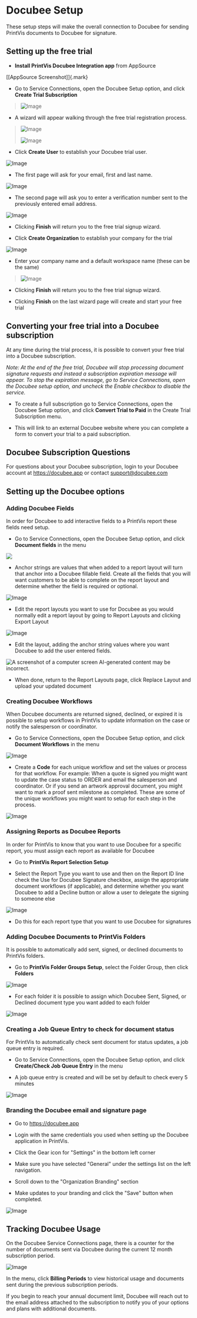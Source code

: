 # Docubee Setup

These setup steps will make the overall connection to Docubee for
sending PrintVis documents to Docubee for signature.

## Setting up the free trial

-   **Install PrintVis Docubee Integration app** from AppSource

[\[AppSource Screenshot\]]{.mark}

-   Go to Service Connections, open the Docubee Setup option, and click
    **Create Trial Subscription**

> ![Image](./SetupAssets/image1.png)

-   A wizard will appear walking through the free trial registration
    process.

> ![Image](./SetupAssets/image2.png)
>
> ![Image](./SetupAssets/image3.png)

-   Click **Create User** to establish your Docubee trial user.

![Image](./SetupAssets/image4.png)

-   The first page will ask for your email, first and last name.

![Image](./SetupAssets/image5.png)

-   The second page will ask you to enter a verification number sent to
    the previously entered email address.

![Image](./SetupAssets/image6.png)

-   Clicking **Finish** will return you to the free trial signup wizard.

-   Click **Create Organization** to establish your company for the
    trial

![Image](./SetupAssets/image7.png)

-   Enter your company name and a default workspace name (these can be
    the same)

> ![Image](./SetupAssets/image8.png)

-   Clicking **Finish** will return you to the free trial signup wizard.

-   Clicking **Finish** on the last wizard page will create and start
    your free trial

## Converting your free trial into a Docubee subscription

At any time during the trial process, it is possible to convert your
free trial into a Docubee subscription.

*Note: At the end of the free trial, Docubee will stop processing
document signature requests and instead a subscription expiration
message will appear. To stop the expiration message, go to Service
Connections, open the Docubee setup option, and uncheck the Enable
checkbox to disable the service.*

-   To create a full subscription go to Service Connections, open the
    Docubee Setup option, and click **Convert Trial to Paid** in the
    Create Trial Subscription menu.

-   This will link to an external Docubee website where you can complete
    a form to convert your trial to a paid subscription.

## Docubee Subscription Questions

For questions about your Docubee subscription, login to your Docubee
account at <https://docubee.app> or contact support@docubee.com

## Setting up the Docubee options

### Adding Docubee Fields

In order for Docubee to add interactive fields to a PrintVis report
these fields need setup.

-   Go to Service Connections, open the Docubee Setup option, and click
    **Document fields** in the menu

![](./SetupAssets/image9.png)

-   Anchor strings are values that when added to a report layout will
    turn that anchor into a Docubee fillable field. Create all the
    fields that you will want customers to be able to complete on the
    report layout and determine whether the field is required or
    optional.

![Image](./SetupAssets/image10.png)

-   Edit the report layouts you want to use for Docubee as you would
    normally edit a report layout by going to Report Layouts and
    clicking Export Layout

![Image](./SetupAssets/image11.png)

-   Edit the layout, adding the anchor string values where you want
    Docubee to add the user entered fields.

![A screenshot of a computer screen AI-generated content may be
incorrect.](./SetupAssets/image12.png)

-   When done, return to the Report Layouts page, click Replace Layout
    and upload your updated document

### Creating Docubee Workflows

When Docubee documents are returned signed, declined, or expired it is
possible to setup workflows in PrintVis to update information on the
case or notify the salesperson or coordinator.

-   Go to Service Connections, open the Docubee Setup option, and click
    **Document Workflows** in the menu

![Image](./SetupAssets/image9.png)

-   Create a **Code** for each unique workflow and set the values or
    process for that workflow. For example: When a quote is signed you
    might want to update the case status to ORDER and email the
    salesperson and coordinator. Or if you send an artwork approval
    document, you might want to mark a proof sent milestone as
    completed. These are some of the unique workflows you might want to
    setup for each step in the process.

![Image](./SetupAssets/image13.png)

### Assigning Reports as Docubee Reports

In order for PrintVis to know that you want to use Docubee for a
specific report, you must assign each report as available for Docubee

-   Go to **PrintVis Report Selection Setup**

-   Select the Report Type you want to use and then on the Report ID
    line check the Use for Docubee Signature checkbox, assign the
    appropriate document workflows (if applicable), and determine
    whether you want Docubee to add a Decline button or allow a user to
    delegate the signing to someone else

![Image](./SetupAssets/image14.png)

-   Do this for each report type that you want to use Docubee for
    signatures

### Adding Docubee Documents to PrintVis Folders

It is possible to automatically add sent, signed, or declined documents
to PrintVis folders.

-   Go to **PrintVis Folder Groups Setup**, select the Folder Group,
    then click **Folders**

![Image](./SetupAssets/image15.png)

-   For each folder it is possible to assign which Docubee Sent, Signed,
    or Declined document type you want added to each folder

![Image](./SetupAssets/image16.png)

### Creating a Job Queue Entry to check for document status

For PrintVis to automatically check sent document for status updates, a
job queue entry is required.

-   Go to Service Connections, open the Docubee Setup option, and click
    **Create/Check Job Queue Entry** in the menu

-   A job queue entry is created and will be set by default to check
    every 5 minutes

![Image](./SetupAssets/image17.png)

### Branding the Docubee email and signature page

-   Go to <https://docubee.app>

-   Login with the same credentials you used when setting up the Docubee
    application in PrintVis.

-   Click the Gear icon for "Settings" in the bottom left corner

-   Make sure you have selected "General" under the settings list on the
    left navigation.

-   Scroll down to the "Organization Branding" section

-   Make updates to your branding and click the "Save" button when
    completed.

![Image](./SetupAssets/image18.png)

## Tracking Docubee Usage

On the Docubee Service Connections page, there is a counter for the
number of documents sent via Docubee during the current 12 month
subscription period.

![Image](./SetupAssets/image1.png)

In the menu, click **Billing Periods** to view historical usage and
documents sent during the previous subscription periods.

If you begin to reach your annual document limit, Docubee will reach out
to the email address attached to the subscription to notify you of your
options and plans with additional documents.
